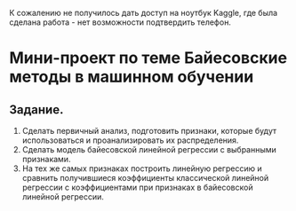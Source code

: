 К сожалению не получилось дать доступ на ноутбук Kaggle, где была сделана работа - нет возможности подтвердить телефон.

# Мини-проект по теме Байесовские методы в машинном обучении

## Задание.  
1. Сделать первичный анализ, подготовить признаки, которые будут использоваться и проанализировать их распределения.  
2. Сделать модель байесовской линейной регрессии с выбранными признаками.  
3. На тех же самых признаках построить линейную регрессию и сравнить получившиеся коэффициенты классической линейной регрессии 
   с коэффициентами при признаках в байесовской линейной регрессии.  
